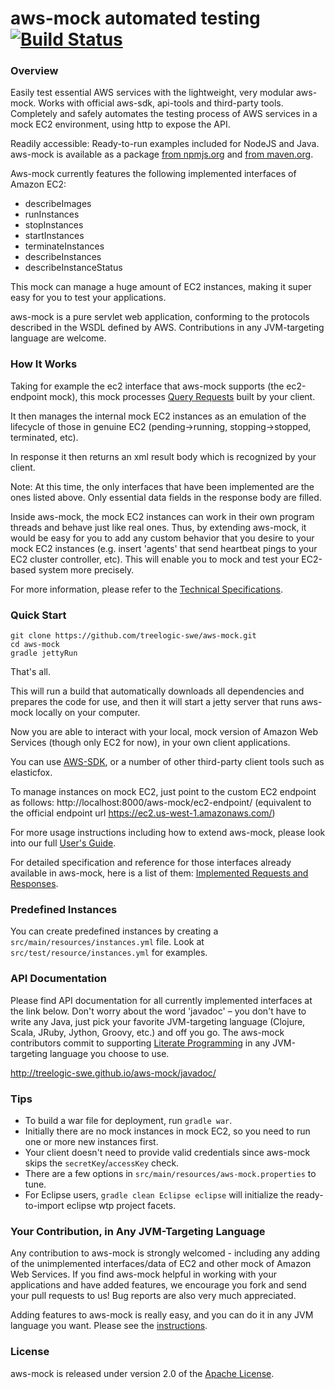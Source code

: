 aws-mock automated testing [![Build Status](https://travis-ci.org/treelogic-swe/aws-mock.png?branch=master)](https://travis-ci.org/treelogic-swe/aws-mock)
========

### Overview

Easily test essential AWS services with the lightweight, very modular aws-mock. Works with official aws-sdk, api-tools and third-party tools. 
Completely and safely automates the testing process of AWS services in a mock EC2 environment, using http to expose the API.

Readily accessible: Ready-to-run examples included for NodeJS and Java. aws-mock is available as a package [from npmjs.org](https://npmjs.org/package/aws-mock) and [from maven.org](http://search.maven.org/#browse%7C-1342745620).

Aws-mock currently features the following implemented interfaces of Amazon EC2: 
- describeImages
- runInstances
- stopInstances
- startInstances
- terminateInstances
- describeInstances
- describeInstanceStatus

This mock can manage a huge amount of EC2 instances, making it super easy for you to test your applications. 

aws-mock is a pure servlet web application, conforming to the protocols described in the WSDL defined by AWS.  Contributions in any JVM-targeting language are welcome. 


### How It Works
Taking for example the ec2 interface that aws-mock supports (the ec2-endpoint mock), this mock processes [Query Requests](http://docs.aws.amazon.com/AWSEC2/latest/UserGuide/using-query-api.html) built by your client.

It then manages the internal mock EC2 instances as an emulation of the lifecycle of those in genuine EC2 (pending->running, stopping->stopped, terminated, etc).

In response it then returns an xml result body which is recognized by your client.

Note: At this time, the only interfaces that have been implemented are the ones listed above. Only essential data fields in the response body are filled.

Inside aws-mock, the mock EC2 instances can work in their own program threads and behave just like real ones.  Thus, by extending aws-mock, it would be easy for you to add any custom behavior that you desire to your mock EC2 instances (e.g. insert 'agents' that send heartbeat pings to your EC2 cluster controller, etc).  This will enable you to mock and test your EC2-based system more precisely. 
 
For more information, please refer to the [Technical Specifications](https://github.com/treelogic-swe/aws-mock/wiki/Technical-Specifications). 


### Quick Start
```
git clone https://github.com/treelogic-swe/aws-mock.git
cd aws-mock
gradle jettyRun
```
That's all. 

This will run a build that automatically downloads all dependencies and prepares the code for use, and then it will start a jetty server that runs aws-mock locally on your computer.
 
Now you are able to interact with your local, mock version of Amazon Web Services (though only EC2 for now), in your own client applications.

You can use [AWS-SDK](http://aws.amazon.com/tools/), or a number of other third-party client tools such as elasticfox. 

To manage instances on mock EC2, just point to the custom EC2 endpoint as follows: 
http://localhost:8000/aws-mock/ec2-endpoint/ (equivalent to the official endpoint url https://ec2.us-west-1.amazonaws.com/)

For more usage instructions including how to extend aws-mock, please look into our full [User's Guide](https://github.com/treelogic-swe/aws-mock/wiki/User's-Guide).

For detailed specification and reference for those interfaces already available in aws-mock, here is a list of them: [Implemented Requests and Responses](https://github.com/treelogic-swe/aws-mock/wiki/Technical-Specifications#implemented-requests-and-responses-ec2).

### Predefined Instances

You can create predefined instances by creating a `src/main/resources/instances.yml` file.  Look at
`src/test/resource/instances.yml` for examples.

### API Documentation
Please find API documentation for all currently implemented interfaces at the link below. Don't worry about the word 'javadoc' – you don't have to write any Java, just pick your favorite JVM-targeting language (Clojure, Scala, JRuby, Jython, Groovy, etc.) and off you go. The aws-mock contributors commit to supporting [Literate Programming](http://en.wikipedia.org/wiki/Literate_programming) in any JVM-targeting language you choose to use.

http://treelogic-swe.github.io/aws-mock/javadoc/


### Tips
- To build a war file for deployment, run `gradle war`.
- Initially there are no mock instances in mock EC2, so you need to run one or more new instances first. 
- Your client doesn't need to provide valid credentials since aws-mock skips the `secretKey`/`accessKey` check. 
- There are a few options in `src/main/resources/aws-mock.properties` to tune.
- For Eclipse users, `gradle clean Eclipse eclipse` will initialize the ready-to-import eclipse wtp project facets. 


### Your Contribution, in Any JVM-Targeting Language
Any contribution to aws-mock is strongly welcomed - including any adding of the unimplemented interfaces/data of EC2 and other mock of Amazon Web Services. If you find aws-mock helpful in working with your applications and have added features, we encourage you fork and send your pull requests to us! Bug reports are also very much appreciated.

Adding features to aws-mock is really easy, and you can do it in any JVM language you want. Please see the [instructions](http://treelogic-swe.github.io/aws-mock/mdwiki.html#!contributing.md).

### License
aws-mock is released under version 2.0 of the [Apache License](http://www.apache.org/licenses/LICENSE-2.0).

